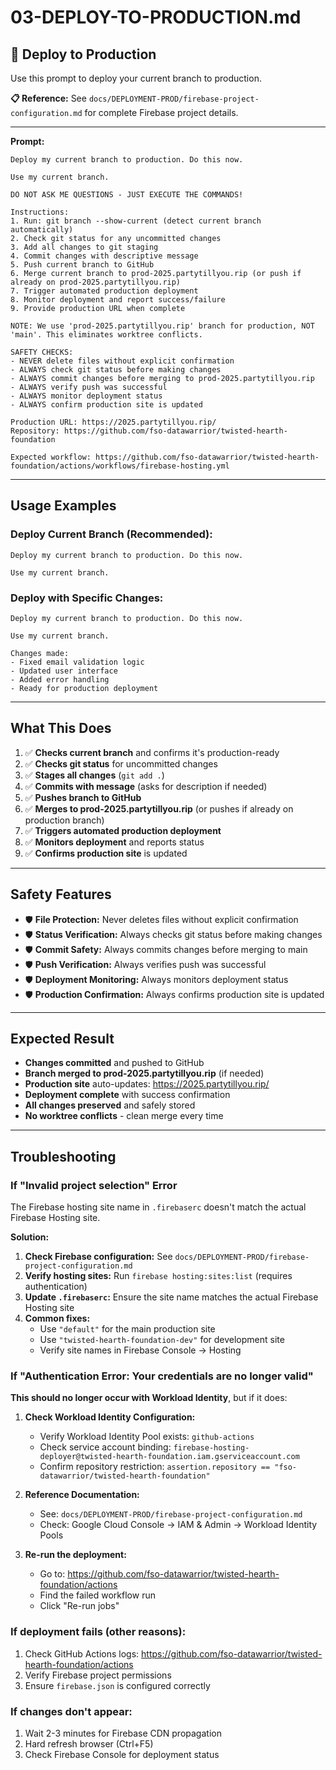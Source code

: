 # 03-DEPLOY-TO-PRODUCTION.md

## 🚀 **Deploy to Production**

Use this prompt to deploy your current branch to production.

**📋 Reference:** See `docs/DEPLOYMENT-PROD/firebase-project-configuration.md` for complete Firebase project details.

---

**Prompt:**
```
Deploy my current branch to production. Do this now.

Use my current branch.

DO NOT ASK ME QUESTIONS - JUST EXECUTE THE COMMANDS!

Instructions:
1. Run: git branch --show-current (detect current branch automatically)
2. Check git status for any uncommitted changes
3. Add all changes to git staging
4. Commit changes with descriptive message
5. Push current branch to GitHub
6. Merge current branch to prod-2025.partytillyou.rip (or push if already on prod-2025.partytillyou.rip)
7. Trigger automated production deployment
8. Monitor deployment and report success/failure
9. Provide production URL when complete

NOTE: We use 'prod-2025.partytillyou.rip' branch for production, NOT 'main'. This eliminates worktree conflicts.

SAFETY CHECKS:
- NEVER delete files without explicit confirmation
- ALWAYS check git status before making changes
- ALWAYS commit changes before merging to prod-2025.partytillyou.rip
- ALWAYS verify push was successful
- ALWAYS monitor deployment status
- ALWAYS confirm production site is updated

Production URL: https://2025.partytillyou.rip/
Repository: https://github.com/fso-datawarrior/twisted-hearth-foundation

Expected workflow: https://github.com/fso-datawarrior/twisted-hearth-foundation/actions/workflows/firebase-hosting.yml
```

---

## **Usage Examples**

### **Deploy Current Branch (Recommended):**
```
Deploy my current branch to production. Do this now.

Use my current branch.
```

### **Deploy with Specific Changes:**
```
Deploy my current branch to production. Do this now.

Use my current branch.

Changes made:
- Fixed email validation logic
- Updated user interface
- Added error handling
- Ready for production deployment
```

---

## **What This Does**

1. ✅ **Checks current branch** and confirms it's production-ready
2. ✅ **Checks git status** for uncommitted changes
3. ✅ **Stages all changes** (`git add .`)
4. ✅ **Commits with message** (asks for description if needed)
5. ✅ **Pushes branch to GitHub**
6. ✅ **Merges to prod-2025.partytillyou.rip** (or pushes if already on production branch)
7. ✅ **Triggers automated production deployment**
8. ✅ **Monitors deployment** and reports status
9. ✅ **Confirms production site** is updated

---

## **Safety Features**

- 🛡️ **File Protection:** Never deletes files without explicit confirmation
- 🛡️ **Status Verification:** Always checks git status before making changes
- 🛡️ **Commit Safety:** Always commits changes before merging to main
- 🛡️ **Push Verification:** Always verifies push was successful
- 🛡️ **Deployment Monitoring:** Always monitors deployment status
- 🛡️ **Production Confirmation:** Always confirms production site is updated

---

## **Expected Result**

- **Changes committed** and pushed to GitHub
- **Branch merged to prod-2025.partytillyou.rip** (if needed)
- **Production site** auto-updates: https://2025.partytillyou.rip/
- **Deployment complete** with success confirmation
- **All changes preserved** and safely stored
- **No worktree conflicts** - clean merge every time

---

## **Troubleshooting**

### **If "Invalid project selection" Error**

The Firebase hosting site name in `.firebaserc` doesn't match the actual Firebase Hosting site.

**Solution:**
1. **Check Firebase configuration:** See `docs/DEPLOYMENT-PROD/firebase-project-configuration.md`
2. **Verify hosting sites:** Run `firebase hosting:sites:list` (requires authentication)
3. **Update `.firebaserc`:** Ensure the site name matches the actual Firebase Hosting site
4. **Common fixes:**
   - Use `"default"` for the main production site
   - Use `"twisted-hearth-foundation-dev"` for development site
   - Verify site names in Firebase Console → Hosting

### **If "Authentication Error: Your credentials are no longer valid"**

**This should no longer occur with Workload Identity**, but if it does:

1. **Check Workload Identity Configuration:**
   - Verify Workload Identity Pool exists: `github-actions`
   - Check service account binding: `firebase-hosting-deployer@twisted-hearth-foundation.iam.gserviceaccount.com`
   - Confirm repository restriction: `assertion.repository == "fso-datawarrior/twisted-hearth-foundation"`

2. **Reference Documentation:**
   - See: `docs/DEPLOYMENT-PROD/firebase-project-configuration.md`
   - Check: Google Cloud Console → IAM & Admin → Workload Identity Pools

3. **Re-run the deployment:**
   - Go to: https://github.com/fso-datawarrior/twisted-hearth-foundation/actions
   - Find the failed workflow run
   - Click "Re-run jobs"

### **If deployment fails (other reasons):**
1. Check GitHub Actions logs: https://github.com/fso-datawarrior/twisted-hearth-foundation/actions
2. Verify Firebase project permissions
3. Ensure `firebase.json` is configured correctly

### **If changes don't appear:**
1. Wait 2-3 minutes for Firebase CDN propagation
2. Hard refresh browser (Ctrl+F5)
3. Check Firebase Console for deployment status
